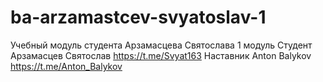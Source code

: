 # ba-arzamastcev-svyatoslav-1
Учебный модуль студента Арзамасцева Святослава 1 модуль
Студент Арзамасцев Святослав https://t.me/Svyat163
Наставник Anton Balykov https://t.me/Anton_Balykov
